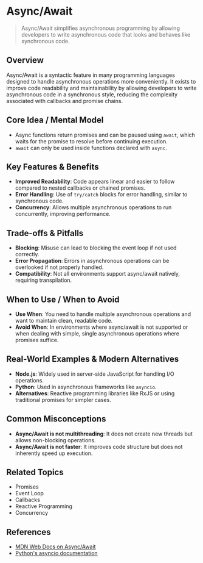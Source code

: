 # Async/Await

> Async/Await simplifies asynchronous programming by allowing developers to write asynchronous code that looks and behaves like synchronous code.

## Overview
Async/Await is a syntactic feature in many programming languages designed to handle asynchronous operations more conveniently. It exists to improve code readability and maintainability by allowing developers to write asynchronous code in a synchronous style, reducing the complexity associated with callbacks and promise chains.

## Core Idea / Mental Model
- Async functions return promises and can be paused using `await`, which waits for the promise to resolve before continuing execution.
- `await` can only be used inside functions declared with `async`.

## Key Features & Benefits
- **Improved Readability**: Code appears linear and easier to follow compared to nested callbacks or chained promises.
- **Error Handling**: Use of `try/catch` blocks for error handling, similar to synchronous code.
- **Concurrency**: Allows multiple asynchronous operations to run concurrently, improving performance.

## Trade-offs & Pitfalls
- **Blocking**: Misuse can lead to blocking the event loop if not used correctly.
- **Error Propagation**: Errors in asynchronous operations can be overlooked if not properly handled.
- **Compatibility**: Not all environments support async/await natively, requiring transpilation.

## When to Use / When to Avoid
- **Use When**: You need to handle multiple asynchronous operations and want to maintain clean, readable code.
- **Avoid When**: In environments where async/await is not supported or when dealing with simple, single asynchronous operations where promises suffice.

## Real-World Examples & Modern Alternatives
- **Node.js**: Widely used in server-side JavaScript for handling I/O operations.
- **Python**: Used in asynchronous frameworks like `asyncio`.
- **Alternatives**: Reactive programming libraries like RxJS or using traditional promises for simpler cases.

## Common Misconceptions
- **Async/Await is not multithreading**: It does not create new threads but allows non-blocking operations.
- **Async/Await is not faster**: It improves code structure but does not inherently speed up execution.

## Related Topics
- Promises
- Event Loop
- Callbacks
- Reactive Programming
- Concurrency

## References
- [MDN Web Docs on Async/Await](https://developer.mozilla.org/en-US/docs/Learn/JavaScript/Asynchronous/Async_await)  
- [Python's asyncio documentation](https://docs.python.org/3/library/asyncio.html)